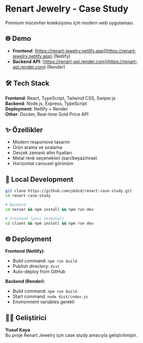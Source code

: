 # Renart Jewelry - Case Study

Premium mücevher koleksiyonu için modern web uygulaması.

## 🌐 Demo

- **Frontend**: [https://renart-jewelry.netlify.app](https://renart-jewelry.netlify.app) (Netlify)
- **Backend API**: [https://renart-api.render.com](https://renart-api.render.com) (Render)

## 🛠️ Tech Stack

**Frontend**: React, TypeScript, Tailwind CSS, Swiper.js  
**Backend**: Node.js, Express, TypeScript  
**Deployment**: Netlify + Render  
**Other**: Docker, Real-time Gold Price API

## ✨ Özellikler

- Modern responsive tasarım
- Ürün arama ve sıralama
- Gerçek zamanlı altın fiyatları
- Metal renk seçenekleri (sarı/beyaz/rose)
- Horizontal carousel görünüm

## 🚀 Local Development

```bash
git clone https://github.com/ykdid/renart-case-study.git
cd renart-case-study

# Backend
cd server && npm install && npm run dev

# Frontend (yeni terminal)
cd client && npm install && npm run dev
```

## 🌐 Deployment

**Frontend (Netlify)**:
- Build command: `npm run build`
- Publish directory: `dist`
- Auto-deploy from GitHub

**Backend (Render)**:
- Build command: `npm run build`
- Start command: `node dist/index.js`
- Environment variables gerekli

## 👨‍💻 Geliştirici

**Yusuf Kaya**  
Bu proje Renart Jewelry için case study amacıyla geliştirilmiştir.